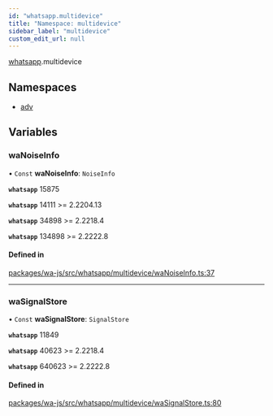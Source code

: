 ```yaml
---
id: "whatsapp.multidevice"
title: "Namespace: multidevice"
sidebar_label: "multidevice"
custom_edit_url: null
---
```


[whatsapp](whatsapp.md).multidevice

## Namespaces

- [adv](whatsapp.multidevice.adv.md)

## Variables

### waNoiseInfo

• `Const` **waNoiseInfo**: `NoiseInfo`

**`whatsapp`** 15875

**`whatsapp`** 14111 >= 2.2204.13

**`whatsapp`** 34898 >= 2.2218.4

**`whatsapp`** 134898 >= 2.2222.8

#### Defined in

[packages/wa-js/src/whatsapp/multidevice/waNoiseInfo.ts:37](https://github.com/wppconnect-team/wa-js/blob/main/src/whatsapp/multidevice/waNoiseInfo.ts#L37)

___

### waSignalStore

• `Const` **waSignalStore**: `SignalStore`

**`whatsapp`** 11849

**`whatsapp`** 40623 >= 2.2218.4

**`whatsapp`** 640623 >= 2.2222.8

#### Defined in

[packages/wa-js/src/whatsapp/multidevice/waSignalStore.ts:80](https://github.com/wppconnect-team/wa-js/blob/main/src/whatsapp/multidevice/waSignalStore.ts#L80)
